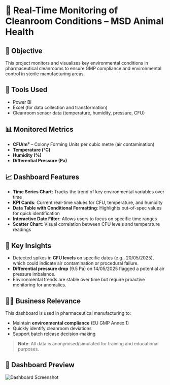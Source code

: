 # 🧪 Real-Time Monitoring of Cleanroom Conditions – MSD Animal Health

## 📌 Objective
This project monitors and visualizes key environmental conditions in pharmaceutical cleanrooms to ensure GMP compliance and environmental control in sterile manufacturing areas.

## 🧰 Tools Used
- Power BI
- Excel (for data collection and transformation)
- Cleanroom sensor data (temperature, humidity, pressure, CFU)

## 📊 Monitored Metrics
- **CFU/m³** – Colony Forming Units per cubic metre (air contamination)
- **Temperature (°C)**
- **Humidity (%)**
- **Differential Pressure (Pa)**

## 📈 Dashboard Features
- **Time Series Chart**: Tracks the trend of key environmental variables over time
- **KPI Cards**: Current real-time values for CFU, temperature, and humidity
- **Data Table with Conditional Formatting**: Highlights out-of-spec values for quick identification
- **Interactive Date Filter**: Allows users to focus on specific time ranges
- **Scatter Chart**: Visual correlation between CFU levels and temperature readings

## 🧠 Key Insights
- Detected spikes in **CFU levels** on specific dates (e.g., 20/05/2025), which could indicate air contamination or procedural failure.
- **Differential pressure drop** (9.5 Pa) on 14/05/2025 flagged a potential air pressure imbalance.
- Environmental trends are stable over time but require proactive monitoring for anomalies.

## 🧑‍⚕️ Business Relevance
This dashboard is used in pharmaceutical manufacturing to:
- Maintain **environmental compliance** (EU GMP Annex 1)
- Quickly identify cleanroom deviations
- Support batch release decision-making

> **Note**: All data is anonymised/simulated for training and educational purposes.

## 📸 Dashboard Preview
![Dashboard Screenshot](images/dashboard-preview.jpg)
